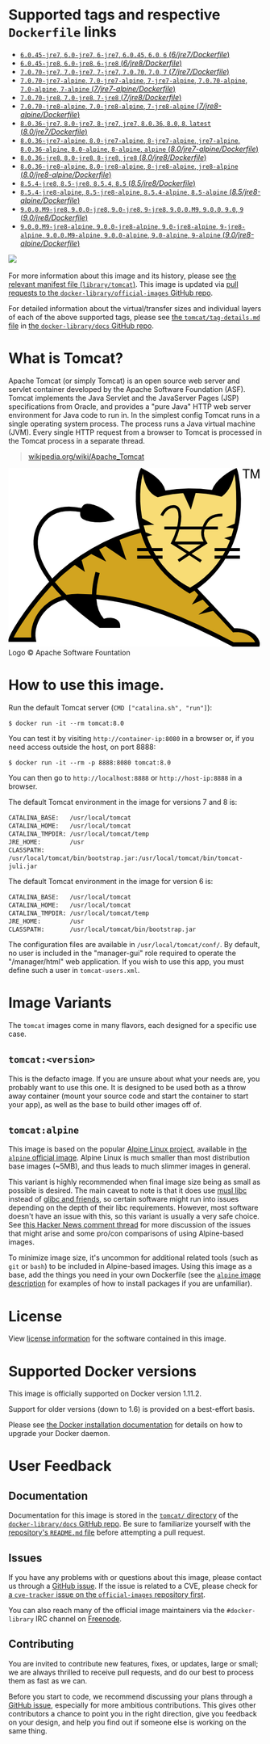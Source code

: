 # Supported tags and respective `Dockerfile` links

-	[`6.0.45-jre7`, `6.0-jre7`, `6-jre7`, `6.0.45`, `6.0`, `6` (*6/jre7/Dockerfile*)](https://github.com/docker-library/tomcat/blob/ec75141e3cb6276b07d66c16042152e2d4de119c/6/jre7/Dockerfile)
-	[`6.0.45-jre8`, `6.0-jre8`, `6-jre8` (*6/jre8/Dockerfile*)](https://github.com/docker-library/tomcat/blob/ec75141e3cb6276b07d66c16042152e2d4de119c/6/jre8/Dockerfile)
-	[`7.0.70-jre7`, `7.0-jre7`, `7-jre7`, `7.0.70`, `7.0`, `7` (*7/jre7/Dockerfile*)](https://github.com/docker-library/tomcat/blob/5f1abae99c0b1ebbd4f020bc4b5696619d948cfd/7/jre7/Dockerfile)
-	[`7.0.70-jre7-alpine`, `7.0-jre7-alpine`, `7-jre7-alpine`, `7.0.70-alpine`, `7.0-alpine`, `7-alpine` (*7/jre7-alpine/Dockerfile*)](https://github.com/docker-library/tomcat/blob/5f1abae99c0b1ebbd4f020bc4b5696619d948cfd/7/jre7-alpine/Dockerfile)
-	[`7.0.70-jre8`, `7.0-jre8`, `7-jre8` (*7/jre8/Dockerfile*)](https://github.com/docker-library/tomcat/blob/5f1abae99c0b1ebbd4f020bc4b5696619d948cfd/7/jre8/Dockerfile)
-	[`7.0.70-jre8-alpine`, `7.0-jre8-alpine`, `7-jre8-alpine` (*7/jre8-alpine/Dockerfile*)](https://github.com/docker-library/tomcat/blob/5f1abae99c0b1ebbd4f020bc4b5696619d948cfd/7/jre8-alpine/Dockerfile)
-	[`8.0.36-jre7`, `8.0-jre7`, `8-jre7`, `jre7`, `8.0.36`, `8.0`, `8`, `latest` (*8.0/jre7/Dockerfile*)](https://github.com/docker-library/tomcat/blob/5f1abae99c0b1ebbd4f020bc4b5696619d948cfd/8.0/jre7/Dockerfile)
-	[`8.0.36-jre7-alpine`, `8.0-jre7-alpine`, `8-jre7-alpine`, `jre7-alpine`, `8.0.36-alpine`, `8.0-alpine`, `8-alpine`, `alpine` (*8.0/jre7-alpine/Dockerfile*)](https://github.com/docker-library/tomcat/blob/5f1abae99c0b1ebbd4f020bc4b5696619d948cfd/8.0/jre7-alpine/Dockerfile)
-	[`8.0.36-jre8`, `8.0-jre8`, `8-jre8`, `jre8` (*8.0/jre8/Dockerfile*)](https://github.com/docker-library/tomcat/blob/5f1abae99c0b1ebbd4f020bc4b5696619d948cfd/8.0/jre8/Dockerfile)
-	[`8.0.36-jre8-alpine`, `8.0-jre8-alpine`, `8-jre8-alpine`, `jre8-alpine` (*8.0/jre8-alpine/Dockerfile*)](https://github.com/docker-library/tomcat/blob/5f1abae99c0b1ebbd4f020bc4b5696619d948cfd/8.0/jre8-alpine/Dockerfile)
-	[`8.5.4-jre8`, `8.5-jre8`, `8.5.4`, `8.5` (*8.5/jre8/Dockerfile*)](https://github.com/docker-library/tomcat/blob/b0cb4ee4d375ade382d77c450903b7c3a0c2b39f/8.5/jre8/Dockerfile)
-	[`8.5.4-jre8-alpine`, `8.5-jre8-alpine`, `8.5.4-alpine`, `8.5-alpine` (*8.5/jre8-alpine/Dockerfile*)](https://github.com/docker-library/tomcat/blob/b0cb4ee4d375ade382d77c450903b7c3a0c2b39f/8.5/jre8-alpine/Dockerfile)
-	[`9.0.0.M9-jre8`, `9.0.0-jre8`, `9.0-jre8`, `9-jre8`, `9.0.0.M9`, `9.0.0`, `9.0`, `9` (*9.0/jre8/Dockerfile*)](https://github.com/docker-library/tomcat/blob/b0cb4ee4d375ade382d77c450903b7c3a0c2b39f/9.0/jre8/Dockerfile)
-	[`9.0.0.M9-jre8-alpine`, `9.0.0-jre8-alpine`, `9.0-jre8-alpine`, `9-jre8-alpine`, `9.0.0.M9-alpine`, `9.0.0-alpine`, `9.0-alpine`, `9-alpine` (*9.0/jre8-alpine/Dockerfile*)](https://github.com/docker-library/tomcat/blob/b0cb4ee4d375ade382d77c450903b7c3a0c2b39f/9.0/jre8-alpine/Dockerfile)

[![](https://badge.imagelayers.io/tomcat:latest.svg)](https://imagelayers.io/?images=tomcat:6.0.45-jre7,tomcat:6.0.45-jre8,tomcat:7.0.70-jre7,tomcat:7.0.70-jre7-alpine,tomcat:7.0.70-jre8,tomcat:7.0.70-jre8-alpine,tomcat:8.0.36-jre7,tomcat:8.0.36-jre7-alpine,tomcat:8.0.36-jre8,tomcat:8.0.36-jre8-alpine,tomcat:8.5.4-jre8,tomcat:8.5.4-jre8-alpine,tomcat:9.0.0.M9-jre8,tomcat:9.0.0.M9-jre8-alpine)

For more information about this image and its history, please see [the relevant manifest file (`library/tomcat`)](https://github.com/docker-library/official-images/blob/master/library/tomcat). This image is updated via [pull requests to the `docker-library/official-images` GitHub repo](https://github.com/docker-library/official-images/pulls?q=label%3Alibrary%2Ftomcat).

For detailed information about the virtual/transfer sizes and individual layers of each of the above supported tags, please see [the `tomcat/tag-details.md` file](https://github.com/docker-library/docs/blob/master/tomcat/tag-details.md) in [the `docker-library/docs` GitHub repo](https://github.com/docker-library/docs).

# What is Tomcat?

Apache Tomcat (or simply Tomcat) is an open source web server and servlet container developed by the Apache Software Foundation (ASF). Tomcat implements the Java Servlet and the JavaServer Pages (JSP) specifications from Oracle, and provides a "pure Java" HTTP web server environment for Java code to run in. In the simplest config Tomcat runs in a single operating system process. The process runs a Java virtual machine (JVM). Every single HTTP request from a browser to Tomcat is processed in the Tomcat process in a separate thread.

> [wikipedia.org/wiki/Apache_Tomcat](https://en.wikipedia.org/wiki/Apache_Tomcat)

![logo](https://raw.githubusercontent.com/docker-library/docs/8e31eb93a02d504d0cfe1da435aa31b377fc627d/tomcat/logo.png)Logo &copy; Apache Software Fountation

# How to use this image.

Run the default Tomcat server (`CMD ["catalina.sh", "run"]`):

```console
$ docker run -it --rm tomcat:8.0
```

You can test it by visiting `http://container-ip:8080` in a browser or, if you need access outside the host, on port 8888:

```console
$ docker run -it --rm -p 8888:8080 tomcat:8.0
```

You can then go to `http://localhost:8888` or `http://host-ip:8888` in a browser.

The default Tomcat environment in the image for versions 7 and 8 is:

	CATALINA_BASE:   /usr/local/tomcat
	CATALINA_HOME:   /usr/local/tomcat
	CATALINA_TMPDIR: /usr/local/tomcat/temp
	JRE_HOME:        /usr
	CLASSPATH:       /usr/local/tomcat/bin/bootstrap.jar:/usr/local/tomcat/bin/tomcat-juli.jar

The default Tomcat environment in the image for version 6 is:

	CATALINA_BASE:   /usr/local/tomcat
	CATALINA_HOME:   /usr/local/tomcat
	CATALINA_TMPDIR: /usr/local/tomcat/temp
	JRE_HOME:        /usr
	CLASSPATH:       /usr/local/tomcat/bin/bootstrap.jar

The configuration files are available in `/usr/local/tomcat/conf/`. By default, no user is included in the "manager-gui" role required to operate the "/manager/html" web application. If you wish to use this app, you must define such a user in `tomcat-users.xml`.

# Image Variants

The `tomcat` images come in many flavors, each designed for a specific use case.

## `tomcat:<version>`

This is the defacto image. If you are unsure about what your needs are, you probably want to use this one. It is designed to be used both as a throw away container (mount your source code and start the container to start your app), as well as the base to build other images off of.

## `tomcat:alpine`

This image is based on the popular [Alpine Linux project](http://alpinelinux.org), available in [the `alpine` official image](https://hub.docker.com/_/alpine). Alpine Linux is much smaller than most distribution base images (~5MB), and thus leads to much slimmer images in general.

This variant is highly recommended when final image size being as small as possible is desired. The main caveat to note is that it does use [musl libc](http://www.musl-libc.org) instead of [glibc and friends](http://www.etalabs.net/compare_libcs.html), so certain software might run into issues depending on the depth of their libc requirements. However, most software doesn't have an issue with this, so this variant is usually a very safe choice. See [this Hacker News comment thread](https://news.ycombinator.com/item?id=10782897) for more discussion of the issues that might arise and some pro/con comparisons of using Alpine-based images.

To minimize image size, it's uncommon for additional related tools (such as `git` or `bash`) to be included in Alpine-based images. Using this image as a base, add the things you need in your own Dockerfile (see the [`alpine` image description](https://hub.docker.com/_/alpine/) for examples of how to install packages if you are unfamiliar).

# License

View [license information](https://www.apache.org/licenses/LICENSE-2.0) for the software contained in this image.

# Supported Docker versions

This image is officially supported on Docker version 1.11.2.

Support for older versions (down to 1.6) is provided on a best-effort basis.

Please see [the Docker installation documentation](https://docs.docker.com/installation/) for details on how to upgrade your Docker daemon.

# User Feedback

## Documentation

Documentation for this image is stored in the [`tomcat/` directory](https://github.com/docker-library/docs/tree/master/tomcat) of the [`docker-library/docs` GitHub repo](https://github.com/docker-library/docs). Be sure to familiarize yourself with the [repository's `README.md` file](https://github.com/docker-library/docs/blob/master/README.md) before attempting a pull request.

## Issues

If you have any problems with or questions about this image, please contact us through a [GitHub issue](https://github.com/docker-library/tomcat/issues). If the issue is related to a CVE, please check for [a `cve-tracker` issue on the `official-images` repository first](https://github.com/docker-library/official-images/issues?q=label%3Acve-tracker).

You can also reach many of the official image maintainers via the `#docker-library` IRC channel on [Freenode](https://freenode.net).

## Contributing

You are invited to contribute new features, fixes, or updates, large or small; we are always thrilled to receive pull requests, and do our best to process them as fast as we can.

Before you start to code, we recommend discussing your plans through a [GitHub issue](https://github.com/docker-library/tomcat/issues), especially for more ambitious contributions. This gives other contributors a chance to point you in the right direction, give you feedback on your design, and help you find out if someone else is working on the same thing.
